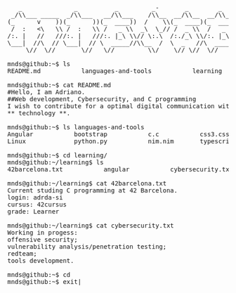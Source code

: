 <pre>
   _              _          _         _-       _        _        _         _       
 _/\\___ _____  _/\\___   __/\\___    /\\__  __/\\__  __/\\___  _/\\___   _/\\___   
(_      v    ))(_      ))(_  ____))  /    \\(_  ____)(_  ____))(_   _  ))(_      )) 
 /  :   <\   \\ /  :   \\ /   _ \\  _\  \_// /  _ \\  /   _ \\  /  |))//  /  :   \\ 
/:. |   //   ///:. |   ///:. |_\ \\// \:.\  /:./_\ \\/:. |_\ \\/:.    \\ /:. |   // 
\___|  //\  // \___|  // \  _____//\\__  /  \  _   //\  _____//\___|  // \___|  //  
     \//  \//       \//   \//         \\/    \// \//  \//           \//       \// 
     
mnds@github:~$ ls
README.md           languages-and-tools           learning            creative-sensorial-maker.jpg

mnds@github:~$ cat README.md
#Hello, I am Adriano.
##Web development, Cybersecurity, and C programming
I wish to contribute for a optimal digital communication without losing the human factor merging ** art ** and
** technology **.

mnds@github:~$ ls languages-and-tools
Angular           bootstrap           c.c           css3.css           html5.html          javascript.js  
Linux             python.py           nim.nim       typescript.ts

mnds@github:~$ cd learning/
mnds@github:~/learning$ ls
42barcelona.txt           angular           cybersecurity.txt           threejs           nim

mnds@github:~/learning$ cat 42barcelona.txt
Current studing C programming at 42 Barcelona.
login: adrda-si
cursus: 42cursus
grade: Learner

mnds@github:~/learning$ cat cybersecurity.txt
Working in progess:
offensive security;
vulnerability analysis/penetration testing;
redteam;
tools development.

mnds@github:~$ cd
mnds@github:~$ exit|
</pre>

